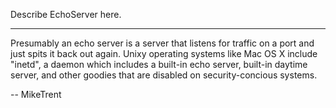 Describe EchoServer here.

----

Presumably an echo server is a server that listens for traffic on a port and just spits it back out again. Unixy operating systems like Mac OS X include "inetd", a daemon which includes a built-in echo server, built-in daytime server, and other goodies that are disabled on security-concious systems.

-- MikeTrent
